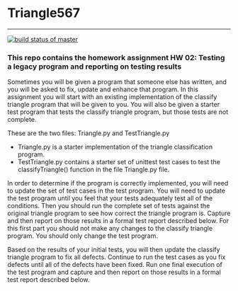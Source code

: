 # Triangle567
-------------

[![build status of master](https://travis-ci.org/kylerozanitis/Triangle567.svg?branch=master)](https://travis-ci.org/kylerozanitis/Triangle567)

### This repo contains the homework assignment HW 02: Testing a legacy program and reporting on testing results ###

Sometimes you will be given a program that someone else has written, and you will be asked to fix, update and enhance that program.   In this assignment you will start with an existing implementation of the classify triangle program that will be given to you.   You will also be given a starter test program that tests the classify triangle program, but those tests are not complete.  

These are the two files:  Triangle.py and TestTriangle.py
- Triangle.py is a starter implementation of the triangle classification program.  
- TestTriangle.py  contains a starter set of unittest test cases to test the classifyTriangle() function in the file Triangle.py file.

In order to determine if the program is correctly implemented, you will need to update the set of test cases in the test program.  You will need to update the test program until you feel that your tests adequately test all of the conditions.   Then you should run the complete set of tests against the original triangle program to see how correct the triangle program is. Capture and then report on those results in a formal test report described below.   For this first part you should not make any changes to the classify triangle program. You should only change the test program.

Based on the results of your initial tests, you will then update the classify triangle program to fix all defects.  Continue to run the test cases as you fix defects until all of the defects have been fixed.   Run one final execution of the test program and capture and then report on those results in a formal test report described below.   
